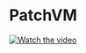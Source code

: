 # PatchVM
[![Watch the video](https://i9.ytimg.com/vi/3Ljpui9ObgE/mq1.jpg?sqp=CKCyp4MG&rs=AOn4CLC7B3uuMATZz1yWzHovA-yyyBmgEw)](https://youtu.be/3Ljpui9ObgE)
